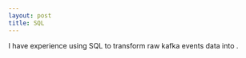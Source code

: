 ```yaml
---
layout: post
title: SQL
---
```

I have experience using SQL to transform raw kafka events data into .
